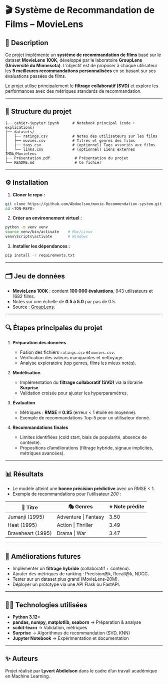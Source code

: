 
# 🎬 Système de Recommandation de Films – MovieLens

## 📌 Description

Ce projet implémente un **système de recommandation de films** basé sur le dataset **MovieLens 100K**, développé par le laboratoire **GroupLens (Université du Minnesota)**.
L’objectif est de proposer à chaque utilisateur les **5 meilleures recommandations personnalisées** en se basant sur ses évaluations passées de films.

Le projet utilise principalement le **filtrage collaboratif (SVD)** et explore les performances avec des métriques standards de recommandation.

---

## 📂 Structure du projet

```
├── cahier-jupyter.ipynb      # Notebook principal (code + explications)
├── datasets/
│   ├── ratings.csv           # Notes des utilisateurs sur les films
│   ├── movies.csv            # Titres et genres des films
│   ├── tags.csv              # (optionnel) Tags associés aux films
│   └── links.csv             # (optionnel) Liens externes IMDb/Movielens
├── Présentation.pdf           # Présentation du projet
└── README.md                  # Ce fichier
```

---

## ⚙️ Installation

1. **Cloner le repo :**

```bash
git clone https://github.com/Abduelson/movie-Recommendation-system.git
cd <TON-REPO>
```

2. **Créer un environnement virtuel :**

```bash
python -m venv venv
source venv/bin/activate    # Mac/Linux
venv\Scripts\activate       # Windows
```

3. **Installer les dépendances :**

```bash
pip install -r requirements.txt
```

---

## 🗂️ Jeu de données

* **MovieLens 100K** : contient **100 000 évaluations**, 943 utilisateurs et 1682 films.
* Notes sur une échelle de **0.5 à 5.0** par pas de 0.5.
* Source : [GroupLens](https://grouplens.org/datasets/movielens/).

---

## 🔍 Étapes principales du projet

1. **Préparation des données**

   * Fusion des fichiers `ratings.csv` et `movies.csv`.
   * Vérification des valeurs manquantes et nettoyage.
   * Analyse exploratoire (top genres, films les mieux notés).

2. **Modélisation**

   * Implémentation du **filtrage collaboratif (SVD)** via la librairie **Surprise**.
   * Validation croisée pour ajuster les hyperparamètres.

3. **Évaluation**

   * Métriques : **RMSE ≈ 0.95** (erreur < 1 étoile en moyenne).
   * Exemple de recommandations Top-5 pour un utilisateur donné.

4. **Recommandations finales**

   * Limites identifiées (cold start, biais de popularité, absence de contexte).
   * Propositions d’améliorations (filtrage hybride, signaux implicites, métriques avancées).

---

## 📊 Résultats

* Le modèle atteint une **bonne précision prédictive** avec un RMSE < 1.
* Exemple de recommandations pour l’utilisateur *200* :

| 🎥 Titre          | 🎭 Genres            | ⭐ Note prédite |
| ----------------- | -------------------- | -------------- |
| Jumanji (1995)    | Adventure \| Fantasy | 3.50           |
| Heat (1995)       | Action \| Thriller   | 3.49           |
| Braveheart (1995) | Drama \| War         | 3.47           |

---

## 🚀 Améliorations futures

* Implémenter un **filtrage hybride** (collaboratif + contenu).
* Ajouter des métriques de ranking : Precision\@k, Recall\@k, NDCG.
* Tester sur un dataset plus grand (MovieLens-20M).
* Déployer un prototype via une API Flask ou FastAPI.

---

## 👨‍💻 Technologies utilisées

* **Python 3.12+**
* **pandas, numpy, matplotlib, seaborn** → Préparation & analyse
* **scikit-learn** → Validation, métriques
* **Surprise** → Algorithmes de recommandation (SVD, KNN)
* **Jupyter Notebook** → Expérimentation et documentation

---

## ✨ Auteurs

Projet réalisé par **Lyvert Abdielson** dans le cadre d’un travail académique en Machine Learning.


